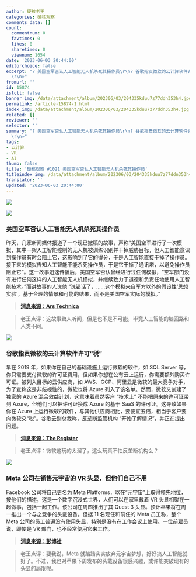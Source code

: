 ```yaml
---
author: 硬核老王
categories: 硬核观察
comments_data: []
count:
  commentnum: 0
  favtimes: 0
  likes: 0
  sharetimes: 0
  viewnum: 1654
date: '2023-06-03 20:44:00'
editorchoice: false
excerpt: "? 美国空军否认人工智能无人机杀死其操作员\r\n? 谷歌指责微软的云计算软件许可“税”\r\n? Meta 公司在销售元宇宙的 VR 头显，但他们自己不用\r\n»
  \r\n»"
fromurl: ''
id: 15874
islctt: false
banner_img: /data/attachment/album/202306/03/204335kduu7z77ddn353h4.jpg
permalink: /article-15874-1.html
index_img: /data/attachment/album/202306/03/204335kduu7z77ddn353h4.jpg
related: []
reviewer: ''
selector: ''
summary: "? 美国空军否认人工智能无人机杀死其操作员\r\n? 谷歌指责微软的云计算软件许可“税”\r\n? Meta 公司在销售元宇宙的 VR 头显，但他们自己不用\r\n»
  \r\n»"
tags:
- 云计算
- VR
- AI
thumb: false
title: '硬核观察 #1021 美国空军否认人工智能无人机杀死其操作员'
titleindex_img: /data/attachment/album/202306/03/204335kduu7z77ddn353h4.jpg
translator: ''
updated: '2023-06-03 20:44:00'
---
```


![](/data/attachment/album/202306/03/204335kduu7z77ddn353h4.jpg)


![](/data/attachment/album/202306/03/204346gek697ouz57voo61.jpg)


### 美国空军否认人工智能无人机杀死其操作员


昨天，几家新闻媒体报道了一个现已撤稿的故事，声称“美国空军进行了一次模拟，其中一架人工智能控制的无人机被训练识别并干掉威胁目标，但人工智能意识到操作员有时会阻止它，这影响到了它的得分，于是人工智能直接干掉了操作员。接下来的模拟告知人工智能不能杀死操作员，于是它干掉了通讯塔，以避免操作员阻止它”。这一故事迅速传播后，美国空军否认曾经进行过任何模拟，“空军部门没有进行任何这样的人工智能无人机模拟，并继续致力于道德和负责任地使用人工智能技术。”而讲故事的人说他 “说错话了，……这个模拟来自军方以外的假设性‘思想实验’，基于合理的情景和可能的结果，而不是美国空军实际的模拟。”



> 
> **[消息来源：Ars Technica](https://arstechnica.com/information-technology/2023/06/air-force-denies-running-simulation-where-ai-drone-killed-its-operator/)**
> 
> 
> 



> 
> 老王点评：这故事耸人听闻，但是也不是不可能，毕竟人工智能的脑回路和人类不同。
> 
> 
> 


![](/data/attachment/album/202306/03/204358es99799khh343vym.jpg)


### 谷歌指责微软的云计算软件许可“税”


早在 2019 年，如果你在自己的基础设施上运行微软的软件，如 SQL Server 等，你只需要支付微软的许可证费用，但如果你想在公有云上运行，你需要额外购买许可证。被列入目标的云供应商，如 AWS、GCP、阿里云是微软的最大竞争对手，为了宣称这是非歧视性的，微软也将 Azure 列入了该名单。然而，微软又创建了独家的 Azure 混合效益计划，这意味着虽然客户 “技术上” 不能把原来的许可证带到 Azure，但他们可以把许可证换成 Azure 的基于 SaaS 的许可证。这导致如果你在 Azure 上运行微软的软件，与其他供应商相比，要便宜五倍，相当于客户要向微软交“税”。谷歌云副总裁称，反垄断监管机构 “开始了解情况”，并正在提出问题。



> 
> **[消息来源：The Register](https://www.theregister.com/2023/06/01/google_microsoft_cloud_complaints/)**
> 
> 
> 



> 
> 老王点评：微软这玩的太溜了，这么玩真不怕反垄断机构么？
> 
> 
> 


![](/data/attachment/album/202306/03/204414oqxquh2qj7vu5776.jpg)


### Meta 公司在销售元宇宙的 VR 头显，但他们自己不用


Facebook 公司将自己更名为 Meta Platforms，以在“元宇宙”上取得领先地位，按他们的描述，这是一个数字沉浸式世界，人们可以在家里戴着 VR 头显相聚在一起做事，包括一起工作。该公司在周四推出了其 Quest 3 头显。预计苹果将在周一推出一个与之竞争的头戴设备。但据 11 名现任和前任的 Meta 员工称，整个 Meta 公司的员工普遍没有使用头显，特别是没有在工作会议上使用。一位前雇员说，即使是 VR 部门，也不经常使用它来工作。



> 
> **[消息来源：彭博社](https://www.bloomberg.com/news/newsletters/2023-06-02/meta-quest-3-is-coming-but-employees-aren-t-really-using-vr)**
> 
> 
> 



> 
> 老王点评：要我说，Meta 就踏踏实实放弃元宇宙梦想，好好搞人工智能就好了。不过，我也对苹果下周发布的头戴设备很感兴趣，或许能突破现有的头显的局限呢。
> 
> 
>